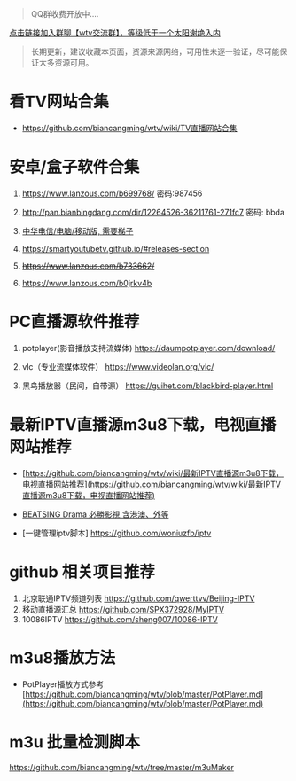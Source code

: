 
> QQ群收费开放中....

[点击链接加入群聊【wtv交流群】，等级低于一个太阳谢绝入内](https://qm.qq.com/cgi-bin/qm/qr?k=xdOuWd8gz2OHO5zY_jvjwzwj-fb_7O2I&jump_from=webapi)



> 长期更新，建议收藏本页面，资源来源网络，可用性未逐一验证，尽可能保证大多资源可用。

# 看TV网站合集

- https://github.com/biancangming/wtv/wiki/TV直播网站合集

# 安卓/盒子软件合集

1. https://www.lanzous.com/b699768/  密码:987456

2. http://pan.bianbingdang.com/dir/12264526-36211761-271fc7 密码: bbda

3. [中华电信/电脑/移动版, 需要梯子](http://mod.cht.com.tw/support/download/app/) 

4. https://smartyoutubetv.github.io/#releases-section

5. ~~https://www.lanzous.com/b733662/~~

6. https://www.lanzous.com/b0jrkv4b

# PC直播源软件推荐

1. potplayer(影音播放支持流媒体)   https://daumpotplayer.com/download/

2. vlc（专业流媒体软件）   https://www.videolan.org/vlc/

3. 黑鸟播放器（民间，自带源）  https://guihet.com/blackbird-player.html

# 最新IPTV直播源m3u8下载，电视直播网站推荐

- [https://github.com/biancangming/wtv/wiki/最新IPTV直播源m3u8下载，电视直播网站推荐](https://github.com/biancangming/wtv/wiki/最新IPTV直播源m3u8下载，电视直播网站推荐)

- [BEATSING Drama 必勝影視 含港澳、外等](https://beatsingdrama.blogspot.com/p/xt-playlist-txt.html?m=1)

- [一键管理iptv脚本] https://github.com/woniuzfb/iptv

# github 相关项目推荐

1. 北京联通IPTV频道列表 https://github.com/qwerttvv/Beijing-IPTV
2. 移动直播源汇总 https://github.com/SPX372928/MyIPTV
3. 10086IPTV https://github.com/sheng007/10086-IPTV

# m3u8播放方法

- PotPlayer播放方式参考 [https://github.com/biancangming/wtv/blob/master/PotPlayer.md](https://github.com/biancangming/wtv/blob/master/PotPlayer.md)

# m3u 批量检测脚本
https://github.com/biancangming/wtv/tree/master/m3uMaker


